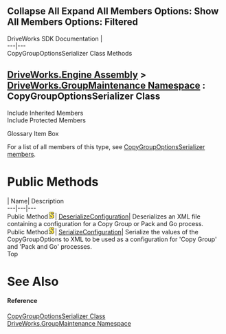 Collapse All Expand All Members Options: Show All  Members Options: Filtered   
---  
DriveWorks SDK Documentation  |   
---|---  
CopyGroupOptionsSerializer Class Methods   
  
[DriveWorks.Engine Assembly](topic2156.md) > [DriveWorks.GroupMaintenance Namespace](topic9628.md) : CopyGroupOptionsSerializer Class  
---  
  
Include Inherited Members    
Include Protected Members    


Glossary Item Box

For a list of all members of this type, see [CopyGroupOptionsSerializer members](topic9769.md).

# Public Methods

| Name| Description  
---|---|---  
Public Method![static \(Shared in Visual Basic\)](dotnetimages/static.gif)| [DeserializeConfiguration](topic9774.md)| Deserializes an XML file containing a configuration for a Copy Group or Pack and Go process.   
Public Method![static \(Shared in Visual Basic\)](dotnetimages/static.gif)| [SerializeConfiguration](topic9775.md)| Serialize the values of the CopyGroupOptions to XML to be used as a configuration for 'Copy Group' and 'Pack and Go' processes.   
Top

# See Also

#### Reference

[CopyGroupOptionsSerializer Class](topic9768.md)   
[DriveWorks.GroupMaintenance Namespace](topic9628.md)



